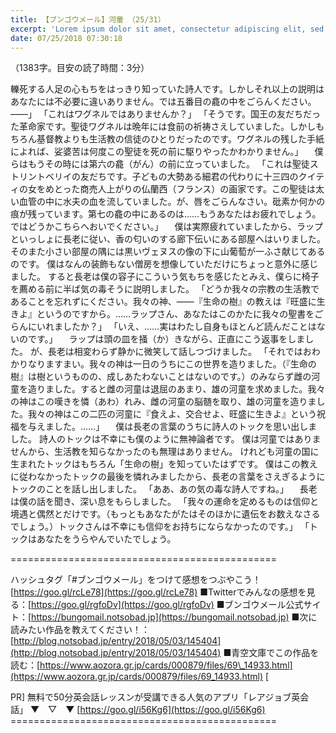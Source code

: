 ```yaml
---
title: 【ブンゴウメール】河童 （25/31）
excerpt: 'Lorem ipsum dolor sit amet, consectetur adipiscing elit, sed do eiusmod tempor incididunt ut labore et dolore magna aliqua. Praesent elementum facilisis leo vel fringilla est ullamcorper eget. At imperdiet dui accumsan sit amet nulla facilisi morbi tempus.'
date: 07/25/2018 07:30:18
---
```


（1383字。目安の読了時間：3分）

轢死する人足の心もちをはっきり知っていた詩人です。しかしそれ以上の説明はあなたには不必要に違いありません。では五番目の龕の中をごらんください。――」 「これはワグネルではありませんか？」 「そうです。国王の友だちだった革命家です。聖徒ワグネルは晩年には食前の祈祷さえしていました。しかしもちろん基督教よりも生活教の信徒のひとりだったのです。ワグネルの残した手紙によれば、娑婆苦は何度この聖徒を死の前に駆りやったかわかりません。」 　僕らはもうその時には第六の龕（がん）の前に立っていました。 「これは聖徒ストリントベリイの友だちです。子どもの大勢ある細君の代わりに十三四のクイティの女をめとった商売人上がりの仏蘭西（フランス）の画家です。この聖徒は太い血管の中に水夫の血を流していました。が、唇をごらんなさい。砒素か何かの痕が残っています。第七の龕の中にあるのは……もうあなたはお疲れでしょう。ではどうかこちらへおいでください。」 　僕は実際疲れていましたから、ラップといっしょに長老に従い、香の匂いのする廊下伝いにある部屋へはいりました。 そのまた小さい部屋の隅には黒いヴェヌスの像の下に山葡萄が一ふさ献じてあるのです。 僕はなんの装飾もない僧房を想像していただけにちょっと意外に感じました。 すると長老は僕の容子にこういう気もちを感じたとみえ、僕らに椅子を薦める前に半ば気の毒そうに説明しました。 「どうか我々の宗教の生活教であることを忘れずにください。我々の神、――『生命の樹』の教えは『旺盛に生きよ』というのですから。……ラップさん、あなたはこのかたに我々の聖書をごらんにいれましたか？」 「いえ、……実はわたし自身もほとんど読んだことはないのです。」 　ラップは頭の皿を掻（か）きながら、正直にこう返事をしました。 が、長老は相変わらず静かに微笑して話しつづけました。 「それではおわかりなりますまい。我々の神は一日のうちにこの世界を造りました。（『生命の樹』は樹というものの、成しあたわないことはないのです。）のみならず雌の河童を造りました。すると雌の河童は退屈のあまり、雄の河童を求めました。我々の神はこの嘆きを憐（あわ）れみ、雌の河童の脳髄を取り、雄の河童を造りました。我々の神はこの二匹の河童に『食えよ、交合せよ、旺盛に生きよ』という祝福を与えました。……」 　僕は長老の言葉のうちに詩人のトックを思い出しました。 詩人のトックは不幸にも僕のように無神論者です。 僕は河童ではありませんから、生活教を知らなかったのも無理はありません。 けれども河童の国に生まれたトックはもちろん「生命の樹」を知っていたはずです。 僕はこの教えに従わなかったトックの最後を憐れみましたから、長老の言葉をさえぎるようにトックのことを話し出しました。 「ああ、あの気の毒な詩人ですね。」 　長老は僕の話を聞き、深い息をもらしました。 「我々の運命を定めるものは信仰と境遇と偶然とだけです。（もっともあなたがたはそのほかに遺伝をお数えなさるでしょう。）トックさんは不幸にも信仰をお持ちにならなかったのです。」 「トックはあなたをうらやんでいたでしょう。

\==============================================

ハッシュタグ「#ブンゴウメール」をつけて感想をつぶやこう！ [https://goo.gl/rcLe78](https://goo.gl/rcLe78) ■Twitterでみんなの感想を見る：[https://goo.gl/rgfoDv](https://goo.gl/rgfoDv) ■ブンゴウメール公式サイト：[https://bungomail.notsobad.jp](https://bungomail.notsobad.jp) ■次に読みたい作品を教えてください！：[http://blog.notsobad.jp/entry/2018/05/03/145404](http://blog.notsobad.jp/entry/2018/05/03/145404) ■青空文庫でこの作品を読む：[https://www.aozora.gr.jp/cards/000879/files/69\_14933.html](https://www.aozora.gr.jp/cards/000879/files/69_14933.html) \[

PR\] 無料で50分英会話レッスンが受講できる人気のアプリ「レアジョブ英会話」 ▼　▽　▼ [https://goo.gl/i56Kg6](https://goo.gl/i56Kg6) ==============================================